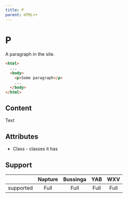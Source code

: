 ```yaml
---
title: P
parent: HTML++
---
```

# P
A paragraph in the site.

```html
<html>
  ...
  <body>
    <p>Some paragraph</p>
    ...
  </body>
</html>
```

## Content
Text

## Attributes
- Class - classes it has

## Support

|           | Napture | Bussinga | YAB  | WXV  |
| --------- | :-----: | :------: | :--: | :--: |
| supported | Full    | Full     | Full | Full |